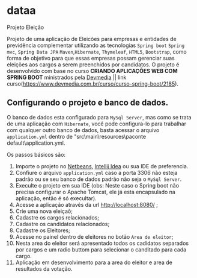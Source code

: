 # dataa
Projeto Eleição

Projeto de uma aplicação de Eleicões para empresas e entidades de previdência complementar utilizando as tecnologias `Spring boot` `Spring mvc`, `Spring Data JPA` `Maven`,`Hibernate`, `Thymeleaf`, `HTML5`, `Bootstrap`, como forma de objetivo para que essas empresas possam gerenciar suas eleições aos cargos a serem preenchidos por candidatos. O projeto é desenvolvido com base no curso **CRIANDO APLICAÇÕES WEB COM SPRING BOOT** ministrados pela [Devmedia](https://www.devmedia.com.br) || link curso(https://www.devmedia.com.br/curso/curso-spring-boot/2185).

Configurando o projeto e banco de dados.
----------------------------------------

O banco de dados esta configurado para `MySql Server`, mas como se trata de uma aplicação com `Hibernate`, você pode configura-lo para trabalhar com qualquer outro banco de dados, basta acessar o arquivo `application.yml` dentro de "src\main\resources\paconte default\application.yml.  

Os passos básicos são:

1. Importe o projeto no [Netbeans](https://netbeans.org/downloads/8.0.2/), [Intellij Idea](https://www.jetbrains.com/idea/download/#section=windows) ou sua IDE de preferencia.
2. Confiure o arquivo `application.yml` caso a porta 3306 não esteja padrão ou se seu banco de dados padrão não seja o `MySql Server`. 
3. Execulte o projeto em sua IDE (obs: Neste caso o Spring boot não precisa configurar o Apache Tomcat, ele já esta encapsulado na aplicação, então é só execultar).
4. Acesse a aplicação através da url [http://localhost:8080/](http://localhost:8080/) ;
8. Crie uma nova eleiçaõ;
9. Cadastre os cargos relacionados;
9. Cadastre os candidatos relacionados;
10. Cadastre os Eleitores;
11. Acesse no painel dentro de eleitores no botão `Area de eleitor`;
12. Nesta area do eleitor será apresentado todos os cadidatos separados por cargos e um radio buttom para selecionar o canditado para cada cargo.
13. Aplicação em desenvolvimento para a area do eleitor e area de resultados da votação.
